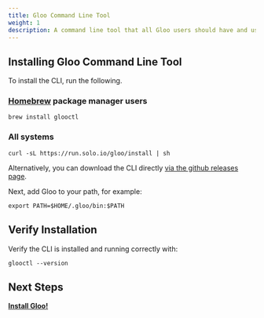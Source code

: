 ```yaml
---
title: Gloo Command Line Tool
weight: 1
description: A command line tool that all Gloo users should have and use to make their lives easier.
---
```


## Installing Gloo Command Line Tool

To install the CLI, run the following.

### [Homebrew](https://brew.sh/) package manager users

```shell
brew install glooctl
```

### All systems

```shell
curl -sL https://run.solo.io/gloo/install | sh
```

Alternatively, you can download the CLI directly [via the github releases page](https://github.com/solo-io/gloo/releases).

Next, add Gloo to your path, for example:

```shell
export PATH=$HOME/.gloo/bin:$PATH
```

## Verify Installation

Verify the CLI is installed and running correctly with:

```shell
glooctl --version
```

## Next Steps

**[Install Gloo!](../../installation)**